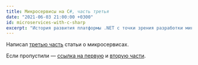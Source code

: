 ```yaml
---
title: Микросервисы на C#, часть третья
date: "2021-06-03 21:00:00 +0300"
id: microservices-with-c-sharp
excerpt: "История развития платформы .NET с точки зрения разработки микросервисов."
---
```


Написал [третью часть](/articles/microservices-with-c-sharp/3-problems-and-solutions/) статьи о микросервисах.

Если пропустили — [ссылка на первую](/articles/microservices-with-c-sharp/1-microservices/) и [вторую части](/articles/microservices-with-c-sharp/2-web-in-dotnet/).
